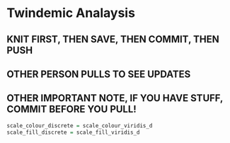 Twindemic Analaysis
================

## KNIT FIRST, THEN SAVE, THEN COMMIT, THEN PUSH

## OTHER PERSON PULLS TO SEE UPDATES

## OTHER IMPORTANT NOTE, IF YOU HAVE STUFF, COMMIT BEFORE YOU PULL!

``` r
scale_colour_discrete = scale_colour_viridis_d
scale_fill_discrete = scale_fill_viridis_d
```
